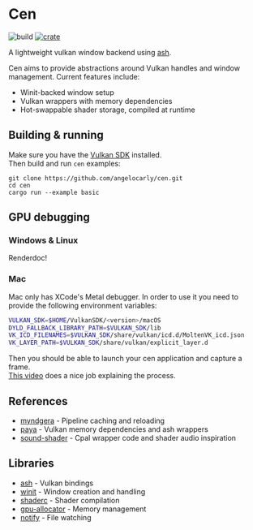 # Cen
![build](https://github.com/angelocarly/cen/actions/workflows/rust.yml/badge.svg)
[![crate](https://img.shields.io/crates/v/cen)](https://crates.io/crates/cen/)  

A lightweight vulkan window backend using [ash](https://github.com/ash-rs/ash).

Cen aims to provide abstractions around Vulkan handles and window management. Current features include:
- Winit-backed window setup
- Vulkan wrappers with memory dependencies
- Hot-swappable shader storage, compiled at runtime

## Building & running

Make sure you have the [Vulkan SDK](https://vulkan.lunarg.com) installed.  
Then build and run `cen` examples:
```
git clone https://github.com/angelocarly/cen.git
cd cen
cargo run --example basic
```

## GPU debugging

### Windows & Linux
Renderdoc!

### Mac
Mac only has XCode's Metal debugger. In order to use it you need to provide the following environment variables:
```bash
VULKAN_SDK=$HOME/VulkanSDK/<version>/macOS
DYLD_FALLBACK_LIBRARY_PATH=$VULKAN_SDK/lib
VK_ICD_FILENAMES=$VULKAN_SDK/share/vulkan/icd.d/MoltenVK_icd.json
VK_LAYER_PATH=$VULKAN_SDK/share/vulkan/explicit_layer.d
```

Then you should be able to launch your cen application and capture a frame.  
[This video](https://www.youtube.com/watch?v=uNB4RMZg1AM) does a nice job explaining the process.

## References
- [myndgera](https://github.com/pudnax/myndgera) - Pipeline caching and reloading
- [paya](https://github.com/paratym/paya) - Vulkan memory dependencies and ash wrappers
- [sound-shader](https://github.com/ytanimura/sound-shader) - Cpal wrapper code and shader audio inspiration

## Libraries
- [ash](https://github.com/ash-rs/ash) - Vulkan bindings
- [winit](https://github.com/rust-windowing/winit) - Window creation and handling
- [shaderc](https://github.com/google/shaderc-rs) - Shader compilation
- [gpu-allocator](https://github.com/Traverse-Research/gpu-allocator?tab=readme-ov-file) - Memory management
- [notify](https://github.com/notify-rs/notify) - File watching
